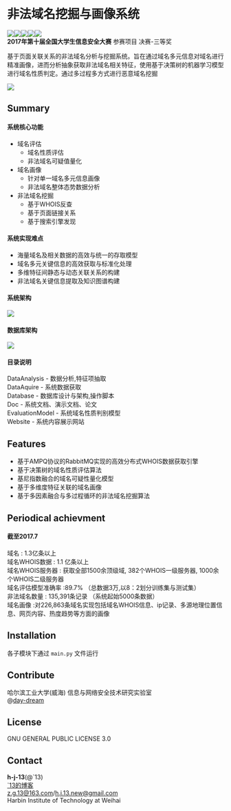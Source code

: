 非法域名挖掘与画像系统
=====================
![](https://img.shields.io/appveyor/ci/gruntjs/grunt.svg)![](https://img.shields.io/badge/Python-2.7.12%2B-blue.svg)![](https://img.shields.io/badge/MySQL-5.7.18%2B-blue.svg)![](https://img.shields.io/badge/license-AGPL-blue.svg)![](https://img.shields.io/badge/Power%20By-702229122-red.svg)    
**2017年第十届全国大学生信息安全大赛** 参赛项目 决赛-三等奖

基于页面关联关系的非法域名分析与挖掘系统。旨在通过域名多元信息对域名进行精准画像，进而分析抽象获取非法域名相关特征，使用基于决策树的机器学习模型进行域名性质判定。通过多过程多方式进行恶意域名挖掘

![](http://upload-images.jianshu.io/upload_images/5617720-cb399878f183d135.png?imageMogr2/auto-orient/strip%7CimageView2/2/w/1240)

## Summary

#### 系统核心功能
* 域名评估
	* 域名性质评估
	* 非法域名可疑值量化 
* 域名画像
	* 针对单一域名多元信息画像
	* 非法域名整体态势数据分析
* 非法域名挖掘
	* 基于WHOIS反查
	* 基于页面链接关系
	* 基于搜索引擎发现

#### 系统实现难点
* 海量域名及相关数据的高效与统一的存取模型
* 域名多元关键信息的高效获取与标准化处理
* 多维特征间静态与动态关联关系的构建
* 非法域名关键信息提取及知识图谱构建

#### 系统架构
![](http://upload-images.jianshu.io/upload_images/5617720-f0c27c19c09d9331.png?imageMogr2/auto-orient/strip%7CimageView2/2/w/1240)

#### 数据库架构
![](http://upload-images.jianshu.io/upload_images/5617720-a8185913b5221abc.png?imageMogr2/auto-orient/strip%7CimageView2/2/w/1240)

#### 目录说明

DataAnalysis - 数据分析,特征项抽取    
DataAquire - 系统数据获取       
Database - 数据库设计与架构,操作脚本     
Doc - 系统文档、演示文档、论文      
EvaluationModel - 系统域名性质判别模型        
Website - 系统内容展示网站       

## Features

* 基于AMPQ协议的RabbitMQ实现的高效分布式WHOIS数据获取引擎
* 基于决策树的域名性质评估算法
* 基尼指数融合的域名可疑性量化模型
* 基于多维度特征关联的域名画像
* 基于多因素融合与多过程循环的非法域名挖掘算法

## Periodical achievment
#### 截至2017.7
域名 : 1.3亿条以上     
域名WHOIS数据 : 1.1 亿条以上     
域名WHOIS服务器 : 获取全部1500余顶级域, 382个WHOIS一级服务器, 1000余个WHOIS二级服务器     
域名评估模型准确率 :89.7%		（总数据3万,以8：2划分训练集与测试集）     
非法域名数量 : 135,391条记录  （系统起始5000条数据）     
域名画像 :对226,863条域名实现包括域名WHOIS信息、ip记录、多源地理位置信息、网页内容、热度趋势等方面的画像     
## Installation

各子模块下通过 ```main.py``` 文件运行

## Contribute

哈尔滨工业大学(威海) 信息与网络安全技术研究实验室    
@[day-dream](https://github.com/day-dreams)


## License
GNU GENERAL PUBLIC LICENSE 3.0

## Contact
**h-j-13**(@\`13)      
[\`13的博客](http://www.jianshu.com/u/75156f101757)   		   
z.g.13@163.com/h.j.13.new@gmail.com		   
Harbin Institute of Technology at Weihai      